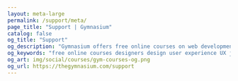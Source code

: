 ```yaml
---
layout: meta-large
permalink: /support/meta/
page_title: "Support | Gymnasium"
catalog: false
og_title: "Support"
og_description: "Gymnasium offers free online courses on web development, design, user experience, and content creation."
og_keywords: "free online courses designers design user experience UX javascript node nodejs sketch wordpress drupal UI"
og_art: img/social/courses/gym-courses-og.png
og_url: https://thegymnasium.com/support
---
```

